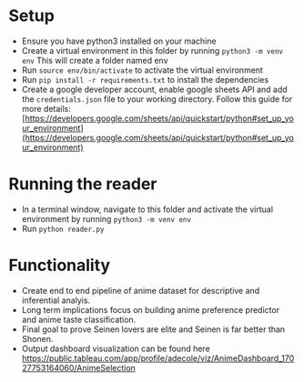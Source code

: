 
# Setup
- Ensure you have python3 installed on your machine
- Create a virtual environment in this folder by running `python3 -m venv env` This will create a folder named env
- Run `source env/bin/activate` to activate the virtual environment
- Run `pip install -r requirements.txt` to install the dependencies
- Create a google developer account, enable google sheets API and add the `credentials.json` file to your working directory. Follow this guide for more details: [https://developers.google.com/sheets/api/quickstart/python#set_up_your_environment](https://developers.google.com/sheets/api/quickstart/python#set_up_your_environment)

# Running the reader
- In a terminal window, navigate to this folder and activate the virtual environment by running `python3 -m venv env`
- Run `python reader.py`

# Functionality
- Create end to end pipeline of anime dataset for descriptive and inferential analyis.
- Long term implications focus on building anime preference predictor and anime taste classification.
- Final goal to prove Seinen lovers are elite and Seinen is far better than Shonen.
- Output dashboard visualization can be found here https://public.tableau.com/app/profile/adecole/viz/AnimeDashboard_17027753164060/AnimeSelection


